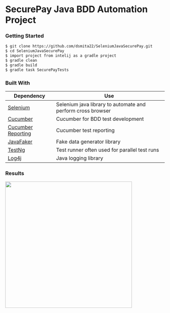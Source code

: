 # SecurePay Java BDD Automation Project   
### Getting Started
```sh
$ git clone https://github.com/dsmita22/SeleniumJavaSecurePay.git
$ cd SeleniumJavaSecurePay
$ import project from intelij as a gradle project
$ gradle clean
$ gradle build
$ gradle task SecurePayTests
```
### Built With  

| **Dependency**                                                                    | **Use**                                                          |
| --------------------------------------------------------------------------------- | ---------------------------------------------------------------- |
| [Selenium](https://seleniumhq.org)                                                | Selenium java library to automate and perform cross browser      |
| [Cucumber](https://cucumber.io/)                                                  | Cucumber for BDD test development                                |
| [Cucumber Reporting](https://github.com/damianszczepanik/cucumber-reporting)      | Cucumber test reporting                                          |
| [JavaFaker](https://github.com/DiUS/java-faker)                                   | Fake data generator library                                      |
| [TestNg](https://testng.org/doc/)                                                 | Test runner often used for parallel test runs                    |
| [Log4j](https://logging.apache.org/log4j/2.x/)                                    | Java logging library                                             |

### Results  
<img src="" width="400">